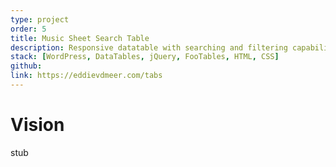 ```yaml
---
type: project
order: 5
title: Music Sheet Search Table
description: Responsive datatable with searching and filtering capabilities.
stack: [WordPress, DataTables, jQuery, FooTables, HTML, CSS]
github: 
link: https://eddievdmeer.com/tabs
---
```


# Vision

stub
